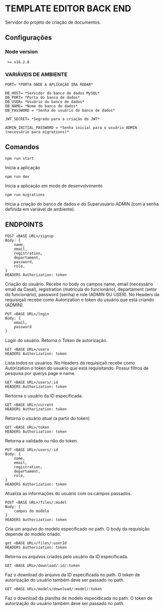 # TEMPLATE EDITOR BACK END

Servidor do projeto de criação de documentos.

## Configurações

### Node version
     >= v16.2.0

### VARIÁVEIS DE AMBIENTE
    PORT= *PORTA ONDE A APLICAÇÂO IRÀ RODAR*

    DB_HOST= *Servidor do banco de dados MySQL*
    DB_PORT= *Porta do banco de dados*
    DB_USER= *Usuário do banco de dados*
    DB_NAME= *Nome do banco de dados*
    DB_PASSWORD = *Senha do usuário do banco de dados*

    JWT_SECRET= *Segredo para a criação do JWT*

    ADMIN_INITIAL_PASSWORD = *Senha inicial para o usuário ADMIN (necessário para migrations)*

## Comandos
    npm run start

Inicia a aplicação

    npm run dev

Inicia a aplicação em modo de desenvolvimento

    npm run migrations 

Inicia a criação do banco de dados e do Superusuario ADMIN (com a senha definida em variável de ambiente).

## ENDPOINTS

    POST <BASE URL>/signup
    Body: {
        name, 
        email, 
        registration, 
        departament, 
        password,
        role,
    }
    HEADERS Authorization: token

Criação do usuário. Recebe no body os campos name, email (necessário email da Casal), registration (matrícula do funcionário), departament (setor do funcionário), password (senha) e role (ADMIN OU USER). No Headers da requisiçaõ recebe como Autorization o token do usuário que está criando (ADMIN).

    PUT <BASE URL>/login
    Body: {
        email,
        password
    }

Login do usuário. Retorna o Token de autorização.

    GET <BASE URL>/users
    HEADERS Authorization: token

Lista todos os usuários. No Headers da requisiçaõ recebe como Autorization o token do usuário que está requisitando. Possui filtros de pesquisa por querys page e name.

    GET <BASE URL>/users/:id
    HEADERS Authorization: token

Rertorna o usuário da ID especificada.

    GET <BASE URL>/current
    HEADERS Authorization: token

Retorna o usuário atual (a partir do token)

    GET <BASE URL>/token
    HEADERS Authorization: token

Retorna a validade ou não do token.

    PUT <BASE URL>/users/:id
    Body: {
        name, 
        email, 
        registration, 
        departament, 
        role,
    }
    HEADERS Authorization: token

Atualiza as informações do usuário com os campos passados.

    POST <BASE URL>/files/:model
    Body: {
        campos do modelo
    }
    HEADERS Authorization: token

Cria um arquivo do modelo especificado no path. O body da requisição depende do modelo criado. 

    get <BASE URL>/files/:userId
    HEADERS Authorization: token

Retorna os arquivos criados pelo usuário da ID especificada.

    GET <BASE URL>/download/:id/:token

Faz o download do arquivo da ID especificada no path. O token de autorização do usuário também deve ser passado no path.

    GET <BASE URL>/models/download/:model/:token

Faz o download da planilha de modelo especidicada no path. O token de autorização do usuário também deve ser passado no path.
